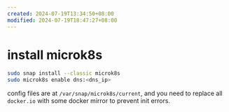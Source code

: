 ```yaml
---
created: 2024-07-19T13:34:50+08:00
modified: 2024-07-19T18:47:27+08:00
---
```


# install microk8s

```bash
sudo snap install --classic microk8s
sudo microk8s enable dns:<dns_ip>
```

config files are at `/var/snap/microk8s/current`, and you need to replace all `docker.io` with some docker mirror to prevent init errors.
